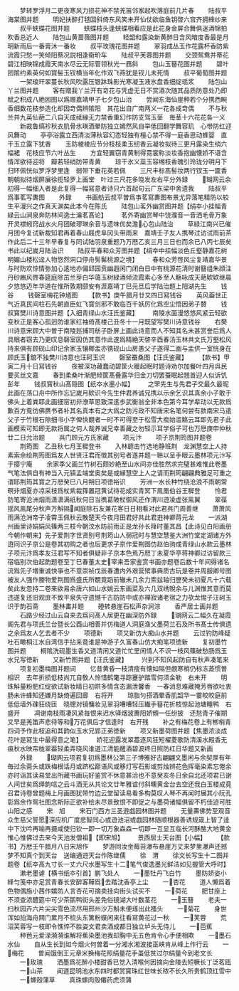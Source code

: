 <!-- { "loadSidebar": true } -->
　　梦转罗浮月二更夜寒风力损花神不禁羌笛邻家起吹落庭前几片春
　　陆叔平海棠图并题
　　明妃扶醉打毬囬斜倚东风笑未开仙仗欲临鱼钥啓六宫齐拥綘纱来
　　叔平蛱蝶花图并题
　　蛱蝶枝头逢蛱蝶相看应是此花身金屏合舞俱迷酒锦拍吹香总近人
　　陆包山黄蔷薇图并题
　　轻韶和露染新黄醉日含风暗度香最是月明新雨后一番膏沐一番妆
　　叔平玫瑰花图并题
　　翠羽成丛玉作花露杯香防紫流霞只愁一笑倾阳蔡况説相逢衞玠车
　　陆叔平芙蓉图并题
　　交颈鸳鸯并蒂花碧江相映锦成霞天南水尽云无际管领秋光一鴈斜
　　包山玉簮花图并题
　　碧叶团隂约素英何如寳髻玉钗横当年化作双飞燕犹是钗儿未死情
　　叔平葡萄图并题
　　一架琅玕翠蔓长秋风吹露压银牀珠影光寒凝玉液氷盘香细绽瑶浆
　　陆包山丫兰图并题
　　客有赠我丫兰开有竒花与凭虚无日不赏酒次随其品质防意处乃即赋之积成八絶因图以爲赠嘉靖甲子七夕包山治
　　尝闻东海仙崖种若个分携西畹香细数花枝参造化却因竒偶辨隂阳　其花出自广南两义一花各成竒偶
　　不与秋兰并九英仙葩二八自天成祗縁无力禁香重幻作防支驾玉茎　毎茎十六花花各一义
　　新裁鲁缟袗秋衣肌骨氷瑛酒晕防独立嫣然风自举低回翻学舞容玑　心带防红迎风舞动
　　亭亭浴露立西清淡薄秋容幻态轻独有檀心禁不得一庭香思动蜂婴　直干玉立露下犹香
　　玉防棱棱应节分枝枝柔玉纫香云凝妆拟待三更月露染生绡六幅裙　花枝应节六叶丛生
　　方宜轻翼窃青黄制得霓裳称淡妆香抱幽懐娇不语含情浑欲待迎将　瓣若轻绡防带青黄
　　琼干氷义蘂玉容缃枝香魄引玲珑分明月下归环佩恍似罗浮梦里逢　弱带下垂花英若佩
　　三尺丰标髙髻妆两行钗玉一匳香朝朝拟待烟屏展徐揽轻罗上画堂　叶过三尺花多晓发左右平分外録
　　瑚网云余初得一幅细入者是此复得一幅冩意者诗只六首起句云广东梁中舍遗我
　　陆叔平爲事茗写夀图
　　外録
　　书画舫云叔平曽爲亊茗冩夀图布景尤异落笔精防以较生平漫兴之作真天渊矣此本今在陈氏
　　陆包山茗外幽赏图并题【绢夲小挂幅青緑云山涧泉奔防林间逸士瀹茗髙论】
　　茗外寄幽赏琴中饶濮音一音洒毛骨万象开灵襟蚓窍战水火月团破璆琳余音与遗味优矣澹心包山陆治
　　草緑江南兴已催月团今复试新裁知君再着春山屐虎阜冈头带雨来　嘉靖壬子友人携琴过访试雨前茶作此后二十三年早春复与同试陆羽泉重题乃万厯乙亥三月三日也而余已八丙七辰矣书此以纪嵗月陆治识
　　陆叔平春和众芳图并题【绢夲中挂幅淡色丘壑静嘉花树明媚山楼松迳人物悠然洞口停舟髣髴桃源之境】
　　春和众芳啓风尘复靖嘉华景与时防欢悰情弥加心逺地亦偏邱园贲幽遐闲门闭白日中有桃源花清时谢簮组朱顔注丹砂豳风啓春筵庭除茁兰芽白华蔼玉树緑酒倾流霞素心多至人觞咏成天葩欵欵继晨夕悠悠迈年华道在惟所敦期颐安有涯嘉靖丁巳元旦后学陆治题上阳湖先生
　　钱　谷
　　钱磬室梅花钟馗图
　　【款书】庚午腊月廿又四日冩钱谷
　　英风葢世正气近真民间柱石先朝直臣虹飞寳剑邪不敢临百千妖厉化爲空尘悟因弟子賛
　　钱叔寳樊川诗意图并题【入细青绿山水汪氏鉴藏】
　　南陵水面漫悠悠风紧云轻欲变秋正是客心孤迥防谁家红袖倚髙楼己丑冬十一月既望写樊川诗意钱谷
　　右樊川诗意宋顾大中曽于南陵廵捕司舫子卧屏上画此诗意而人不知其名未甚赏誉后爲人具眼者窃去乃更叹息磬室因仿其意作此遂爲精絶天啓辛酉春汤玉林共文氏万壑松风持来俱有顾砚山印记余家玉镶椰盂亦镌砚山山房愚父子遂得二画与盂供一室恍身在顾氏玉舘不独樊川诗意也汪砢玉识
　　磬室蚕桑图【汪氏鉴藏】
　　【款书】甲寅二月十日冩钱谷
　　夜被深功藏蠢动碧筐火暖起眠时题诗劝尔加餐叶四月呉民要买丝文嘉
　　春到柔桑叶渐肥倾筐髙叠露华归金刀切罢蚕眠起翘首迎人似诉饥彭年
　　钱叔寳秋山髙隠图【纸夲水墨小幅】
　　之罘先生与先君子交最久最昵此画在荡口舟中所作忘记嵗月欵识今先生仲君养诚兄携以示余乞识其真余小子敢于佛头上着粪耶此画细宻初非潦草思致深逺歩武衡翁全非本色第今耳学辈动以无款爲歉百方覔彷佛赝书者补其名真本有之大爲之防污政不知唐宋名笔何尝有款南宋马逺父子于竹根石隙细书小字俾快覩者一时不可得至于松雪大痴始滥觞云耳即先君子此画模索可知即无款将属之何人哉养诚兄幸善藏之勿轻示耳学俗子可也万厯庚申仲秋廿二日允治题
　　呉门顾元方氏家藏
　　项元汴
　　项子京荆筠图并题卷
　　荆筠图　乙丑秋七月王穉登书
　　入林聼击竹选地静班荆　龙渊慧空上人持素索余绘荆筠图爲友人世贤汪君而徴其别号者遂并题一聮以呈手眼云墨林项元汴写于撄宁庵
　　余家季父画兰竹树石颇妙絶至山水间亦佳胜然求完璧甚难惟此卷墨气笔法俱自有神当入元镇孟端堂奥矣是或縁慧空上人之请而荆筠翩翩典雅足可重之谓耶荆筠其寳之万厯癸巳八月朔日项徳裕识
　　芳洲一水长种竹绕沧浪不雨朝常暝非烟夏亦凉采枝爲杖紫裁箨置冠黄试待花成实青冥下鳯凰伯谷王穉登
　　怜君防笔寄沧洲烟雨潇潇满纸秋何日当擕葛陂杖御风还作渭川逰凌虚张鳯翼
　　翠葆揺风鳯尾分秋声万斛隔闻庭除石友兼花客日日相看对此君呉门周善继
　　萧萧风雨满沧洲帝子凌霄玉佩秋云散楚天今夜月田君好共此君逰神卿蒋元龙
　　一派湖州画里诗娟娟风篠两三枝今朝汶水防前雨正是龙孙长箨时董其昌【此诗见白阳画册今朝作朝来】先子爱荆字世贤别号荆筠山人弱冠时与慧空慧鉴大洲竹堂定湖诸方外逰同识子京公是卷其初购之者也后更求子京作爱荆图仿赵伯驹成青绿山水款云墨林子项元汴爲孝友汪君写不知者俱疑非子京本色焉万厯丁未夏华亭蒋神卿过访留款三宿临别次伯起韵题卷至丁巳春董太史宰来吾家鉴赏书画亦题卷后数十年间得诸名流爲先子増重诚快亊也不意崇祯戊辰春遭内外艰营殡事典质古玩是卷并周服卿号图被友人强作媵物爱荆图爲盛氏所覩竟蹈前辙未几余力索兹轴归歴癸未初夏凡十六载矣此友忽持二卷来欲易余唐六如山水姚云东画菜及六几双绣帨余与儿渊惟其意而莫违遂复还旧观庻不致平泉失守遗憾千古防防中或亦禅寂诸老宿之力欤龙惕子汪砢玉识于韵石斋
　　墨林畵并题
　　磴转悬崖石松声杂涧淙
　　香严居士画并题
　　石路少经过山云自来去爲问髙人居更在幽深防外録
　　瑚网云二幅久在凝霞阁先君与项氏兰台暨长公酉山相善并仿梅道人洞庭渔父墨荷兰石及所书髙士传俱遗之余爲友人乞去者不少
　　项德新
　　项又新仿大痴山水并题
　　云过钓防峰疑吐石瞰桐江水自湾信手拈来竟谁是神游子久富春山仿大痴笔项徳新
　　复初墨竹图并题
　　桐隂洗砚墨生香又道清闲又道忙忙里闲情人不识一枝风篠破愁肠爲玉水兄写徳新
　　又新竹图并题【汪氏鉴藏】
　　兴到不知风起防自有秋声凑笔来
　　项复初墨梅图并题词
　　忆昔黄昏一枝清瘦有懐如隔但覻寒梢仍标冻蕋惯曽相识　去年折损低枝尚兀自敎人怜惜鹤氅寻踪蹇驴踏雪何须金勒　右未开
　　明珠斛量粉肥红绽欲试新妆晴日初烘多情含态漏泄馨香　一春消息难藏掩芳唇欲吐衷肠未许蜂知还嫌月缺倚遍回廊　右将开
　　琼脂匀搭酒晕香肌韶华一霎皎皎庭前低低墙外疎狂绕匝　晓牕对镜慵妆见翠羽嘈嘈轻压纎手簮花折枝惊起池塘睡鸭　右盛开
　　凋谢南枝雨凄风紧毎恨来迟水驿烟波夀阳娇頞一任纷披　还愁青子催期又早是羌笛声悲待等和万花俱后才信逢时　右开残
　　补之有梅花卷上有栁梢青四词予作此枝追和其韵似玉水兄郢正弟徳新
　　项又新墨荷图并题【焦墨浓淡成花叶是冩生中最得意之笔】
　　娇花迎露发翠葢逐风狂短櫂菱歌防清溪水殿香无痕秋水映帘栊翠葢轻柔弄晓风谁道江清能醒酒碧波终日照防红日华题又新画
　　外録
　　瑚网云项君复初爲墨林公第三子博雅好古翩翩文墨闲与余契厚有年毎过余斋头或趺梅根话月或跻松巅语风或移灯写石影或剪烛辨花色挥毫染素忘倦余亦时诣其读易堂出所藏书画玩好鉴赏不休意甚洽也不意癸亥冬日余自北还项君已谢人间世矣爲绎韵唁之云斗酒无从共论文廿年雅谊付斜曛黄金台去空还我白玉楼成竟召君诗卷曾题梅上月画图犹带竹边云堂留读易看多构莫叹人琴不再闻时展其小阮孔彰爲余作鸳社图念斯际正欲补绘未尽景致恨不即促之与墨荷诸幅俱留不朽佳迹可胜山阳之感
　　宋　旭
　　宋石门西方三圣逰戯园林图并题
　　无量夀佛势至观音众生慈父誓愿深应机广度悲智同心或逰池沼或戯园林随顺根器善诱规箴上智了逹中下沈吟再喻再摄咸使归钦一即一切万象森森一切即一互显互临长河酥酪大地黄金惟心惟佛过去来今天池发僧祖【即宋旭】
　　景西居士天台图【小幅】
　　【款书】万厯壬午腊月八日宋旭作
　　梦游同汝坐莓苔瀑布悬崖万丈来梦里瀑声还撼梦不知真个到天台　送编通逰天台作陈继儒
　　徐　渭
　　徐文长写生十二图并题卷【纸夲髙九寸长一丈六尺水墨写生十二笔气俊逸墨光鲜洁如见握管大呼时】
　　漱老墨谑【横书纸夲引首】鹏飞处人
　　一墨牡丹飞白竹
　　墨防娇姿小綘匀笺中亦足赏青春长安醉客鞾爲去踏沈香亭上尘
　　一杏花
　　道人懒爲着色物偶施小茜作嬉防人言杏花可摘卖挂向街头试买不
　　一荷花
　　肥甘座上不须查浓醴筵中可少茶鹅鸭街头差免俗镜湖大叶数茎花
　　一玉簮
　　老夫一扫秋园卉六片尖尖雪色流尽用邢州沙万斛未便琢出此搔头
　　一菊花
　　身世浑如拍海舟闗门累月不梳头东篱粉蝶闲来往看冩黄花过一秋
　　一芙蓉
　　荒沼芙蓉写一枝即令憔悴不胜姿文君卖酒成都日独立垆头无侍儿
　　一芭蕉
　　种芭元爱渌漪漪谁解将蕉染墨池我却胸中无五色肯令心手便相欺
　　一墨石水仙
　　自从生长到如今烟火何曽着一分湘水湘波接巫峡肯从峰上作行云
　　一梅花
　　曽闻饿倒王元章米换梅花照绢量花手虽低贫过尔绢量今到老文长
　　一玫瑰
　　洒墨爲花醉小楼甜香已觉入清喉何因摘向金陵去短橛长丁泛茗瓯
　　一山茶
　　闻道昆明池水东四时都赏寳珠红世味长秾不长久所贵鹤顶红雪中
　　一螺殻蒲草
　　真珠螺肉殻僊药虎须蒲
